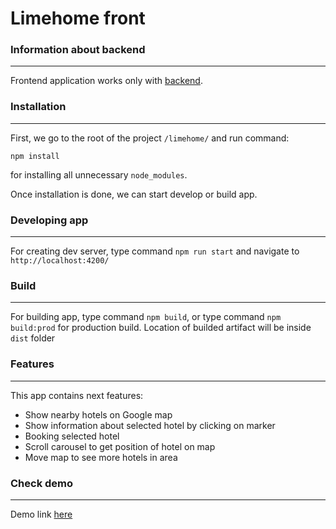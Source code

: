 # Limehome front

### Information about backend
---
Frontend application works only with [backend](https://github.com/AleksandarKrstic-1992/Limehome-Back).

### Installation
---
First, we go to the root of the project `/limehome/` and run command:

 `npm install` 

for installing all unnecessary `node_modules`.


Once installation is done, we can start develop or build app.

### Developing app
---
For creating dev server, type command `npm run start` and navigate to `http://localhost:4200/` 

### Build
---
For building app, type command `npm build`, or type command `npm build:prod` for production build. Location of builded artifact will be inside `dist` folder

### Features
---
This app contains next features:

* Show nearby hotels on Google map
* Show information about selected hotel by clicking on marker
* Booking selected hotel
* Scroll carousel to get position of hotel on map
* Move map to see more hotels in area

### Check demo
---
Demo link [here](http://173.249.5.46:44576/)